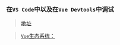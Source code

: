 ### 在`VS Code`中以及在`Vue Devtools`中调试

> [地址](https://cn.vuejs.org/v2/cookbook/debugging-in-vscode.html)

> [`Vue`生态系统：](https://cn.vuejs.org/v2/cookbook/debugging-in-vscode.html)

